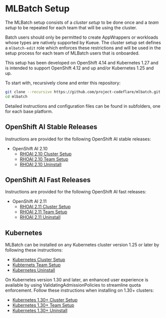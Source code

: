 # MLBatch Setup

The MLBatch setup consists of a *cluster setup* to be done once
and a *team setup* to be repeated for each team that will
be using the cluster.

Batch users should only be permitted to create AppWrappers or workloads whose
types are natively supported by Kueue. The cluster setup set defines a
`mlbatch-edit` role which enforces these restrictions and will be used in
the setup process for each team of MLBatch users that is onboarded.

This setup has been developed on OpenShift 4.14 and Kubernetes 1.27 and
is intended to support OpenShift 4.12 and up and/or Kubernetes 1.25 and up.

To start with, recursively clone and enter this repository:
```sh
git clone --recursive https://github.com/project-codeflare/mlbatch.git
cd mlbatch
```

Detailed instructions and configuration files can be found in subfolders,
one for each base platform.

## OpenShift AI Stable Releases

Instructions are provided for the following OpenShift AI stable releases:
+ OpenShift AI 2.10
   + [RHOAI 2.10 Cluster Setup](./setup.RHOAI-v2.10/CLUSTER-SETUP.md)
   + [RHOAI 2.10 Team Setup](./setup.RHOAI-v2.10/TEAM-SETUP.md)
   + [RHOAI 2.10 Uninstall](./setup.RHOAI-v2.10/UNINSTALL.md)

## OpenShift AI Fast Releases

Instructions are provided for the following OpenShift AI fast releases:
+ OpenShift AI 2.11
   + [RHOAI 2.11 Cluster Setup](./setup.RHOAI-v2.11/CLUSTER-SETUP.md)
   + [RHOAI 2.11 Team Setup](./setup.RHOAI-v2.11/TEAM-SETUP.md)
   + [RHOAI 2.11 Uninstall](./setup.RHOAI-v2.11/UNINSTALL.md)

## Kubernetes

MLBatch can be installed on any Kubernetes cluster version 1.25 or later
by following these instructions:
   + [Kubernetes Cluster Setup](./setup.k8s-v1.25/CLUSTER-SETUP.md)
   + [Kubternets Team Setup](./setup.k8s-v1.25/TEAM-SETUP.md)
   + [Kubernetes Uninstall](setup.k8s-v1.25/UNINSTALL.md)

On Kubernetes version 1.30 and later, an enhanced user experience is
available by using ValidatingAdmissionPolicies to streamline quota
enforcement. Follow these instructions when installing on 1.30+ clusters:
   + [Kubernetes 1.30+ Cluster Setup](./setup.k8s-v1.30/CLUSTER-SETUP.md)
   + [Kubernetes 1.30+ Team Setup](./setup.k8s-v1.30/TEAM-SETUP.md)
   + [Kubernetes 1.30+ Uninstall](setup.k8s-v1.30/UNINSTALL.md)
